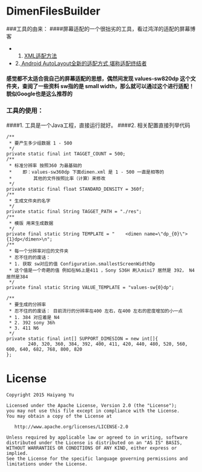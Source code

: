 # DimenFilesBuilder
###工具的由来：
####屏幕适配的一个很拙劣的工具，看过鸿洋的适配的屏幕博客
- 1. [XML适配方法](http://blog.csdn.net/lmj623565791/article/details/45460089)
- 2.[ Android AutoLayout全新的适配方式 堪称适配终结者](http://blog.csdn.net/lmj623565791/article/details/49990941)

#### 感觉都不太适合我自己的屏幕适配的思想，偶然间发现 values-sw820dp 这个文件夹，查阅了一些资料 sw指的是 small width，那么就可以通过这个进行适配！貌似Google也是这么推荐的

### 工具的使用：
####1. 工具是一个Java工程，直接运行就好。
####2. 相关配置直接列举代码

    /**
     * 要产生多少组数据 1 - 500
     */
    private static final int TAGGET_COUNT = 500;
    /**
     * 标准分辨率 按照360 为最基础的 
	 *    即：values-sw360dp 下面dimen.xml 是 1 - 500 一直是相等的
	 *		  其他的文件按照比率（计算）来修改
     */
    private static final float STANDARD_DENSITY = 360f;
    /**
     * 生成文件夹的名字
     */
    private static final String TAGGET_PATH = "./res";
    /**
     * 模版 用来生成数据
     */
    private final static String TEMPLATE = "    <dimen name=\"dp_{0}\">{1}dp</dimen>\n";
    /**
     * 每一个分辨率对应的文件夹
     * 忍不住的的废话：
     * 1. 获取 sw对应的值 Configuration.smallestScreenWidthDp
     * 这个值是一个奇葩的值 例如在N6上是411 ，Sony S36H 刷入miui7 居然是 392， N4 居然是384
     */
    private final static String VALUE_TEMPLATE = "values-sw{0}dp";

    /**
     * 要生成的分辨率
     * 忍不住的的废话： 目前流行的分辨率在400 左右，在400 左右的密度增加的小一点
     * 1. 384 对应着是 N4
     * 2. 392 sony 36h
     * 3. 411 N6
     */
    private static final int[] SUPPORT_DIMESION = new int[]{
            240, 320, 360, 384, 392, 400, 411, 420, 440, 480, 520, 560, 600, 640, 682, 768, 800, 820
    };



License
=======

    Copyright 2015 Haiyang Yu
    
    Licensed under the Apache License, Version 2.0 (the "License");
    you may not use this file except in compliance with the License.
    You may obtain a copy of the License at

       http://www.apache.org/licenses/LICENSE-2.0

    Unless required by applicable law or agreed to in writing, software
    distributed under the License is distributed on an "AS IS" BASIS,
    WITHOUT WARRANTIES OR CONDITIONS OF ANY KIND, either express or implied.
    See the License for the specific language governing permissions and
    limitations under the License.